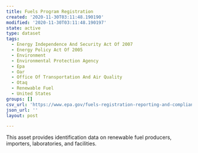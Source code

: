 ```yaml
---
title: Fuels Program Registration
created: '2020-11-30T03:11:48.190190'
modified: '2020-11-30T03:11:48.190197'
state: active
type: dataset
tags:
  - Energy Independence And Security Act Of 2007
  - Energy Policy Act Of 2005
  - Environment
  - Environmental Protection Agency
  - Epa
  - Oar
  - Office Of Transportation And Air Quality
  - Otaq
  - Renewable Fuel
  - United States
groups: []
csv_url: 'https://www.epa.gov/fuels-registration-reporting-and-compliance-help'
json_url: ''
layout: post

---
```

This asset provides identification data on renewable fuel producers, importers, laboratories, and facilities.

